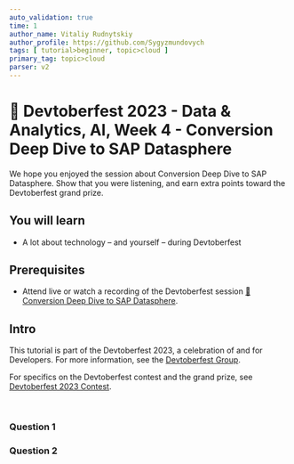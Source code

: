 ```yaml
---
auto_validation: true
time: 1
author_name: Vitaliy Rudnytskiy
author_profile: https://github.com/Sygyzmundovych
tags: [ tutorial>beginner, topic>cloud ]
primary_tag: topic>cloud
parser: v2
---
```


# 🔵 Devtoberfest 2023 - Data & Analytics, AI, Week 4 - Conversion Deep Dive to SAP Datasphere
<!-- description --> We hope you enjoyed the session about Conversion Deep Dive to SAP Datasphere. Show that you were listening, and earn extra points toward the Devtoberfest grand prize.

## You will learn
- A lot about technology – and yourself – during Devtoberfest

## Prerequisites
- Attend live or watch a recording of the Devtoberfest session [🔵 Conversion Deep Dive to SAP Datasphere](https://groups.community.sap.com/t5/devtoberfest/conversion-deep-dive-to-sap-datasphere/ec-p/284578#M376).

## Intro
This tutorial is part of the Devtoberfest 2023, a celebration of and for Developers. For more information, see the [Devtoberfest Group](https://groups.community.sap.com/t5/devtoberfest/gh-p/Devtoberfest).

For specifics on the Devtoberfest contest and the grand prize, see [Devtoberfest 2023 Contest](https://groups.community.sap.com/t5/devtoberfest-blog-posts/devtoberfest-2023-contest/ba-p/9357).

&nbsp;

### Question 1

### Question 2